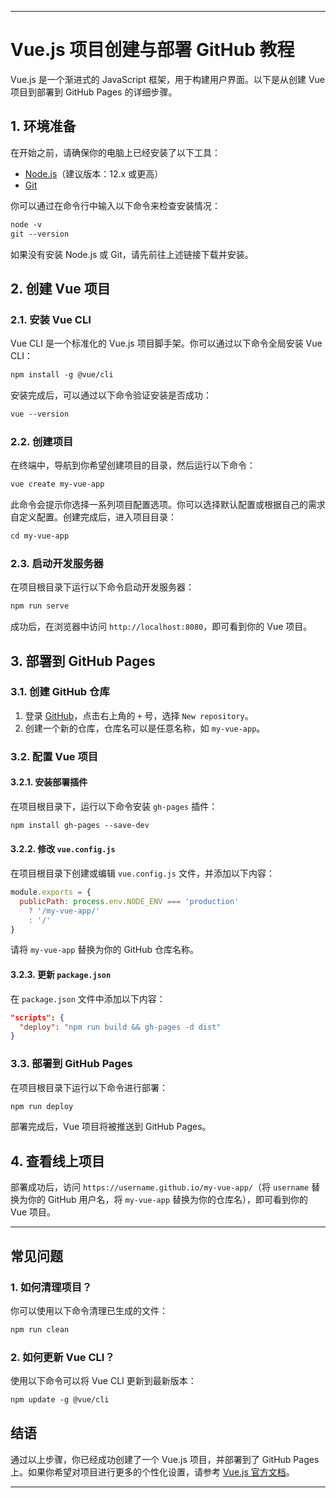 
---

# Vue.js 项目创建与部署 GitHub 教程

Vue.js 是一个渐进式的 JavaScript 框架，用于构建用户界面。以下是从创建 Vue 项目到部署到 GitHub Pages 的详细步骤。

## 1. 环境准备

在开始之前，请确保你的电脑上已经安装了以下工具：

- [Node.js](https://nodejs.org/)（建议版本：12.x 或更高）
- [Git](https://git-scm.com/)

你可以通过在命令行中输入以下命令来检查安装情况：

```md
node -v
git --version
```

如果没有安装 Node.js 或 Git，请先前往上述链接下载并安装。

## 2. 创建 Vue 项目

### 2.1. 安装 Vue CLI

Vue CLI 是一个标准化的 Vue.js 项目脚手架。你可以通过以下命令全局安装 Vue CLI：

```md
npm install -g @vue/cli
```

安装完成后，可以通过以下命令验证安装是否成功：

```md
vue --version
```

### 2.2. 创建项目

在终端中，导航到你希望创建项目的目录，然后运行以下命令：

```md
vue create my-vue-app
```

此命令会提示你选择一系列项目配置选项。你可以选择默认配置或根据自己的需求自定义配置。创建完成后，进入项目目录：

```md
cd my-vue-app
```

### 2.3. 启动开发服务器

在项目根目录下运行以下命令启动开发服务器：

```md
npm run serve
```

成功后，在浏览器中访问 `http://localhost:8080`，即可看到你的 Vue 项目。

## 3. 部署到 GitHub Pages

### 3.1. 创建 GitHub 仓库

1. 登录 [GitHub](https://github.com/)，点击右上角的 `+` 号，选择 `New repository`。
2. 创建一个新的仓库，仓库名可以是任意名称，如 `my-vue-app`。

### 3.2. 配置 Vue 项目

#### 3.2.1. 安装部署插件

在项目根目录下，运行以下命令安装 `gh-pages` 插件：

```md
npm install gh-pages --save-dev
```

#### 3.2.2. 修改 `vue.config.js`

在项目根目录下创建或编辑 `vue.config.js` 文件，并添加以下内容：

```javascript
module.exports = {
  publicPath: process.env.NODE_ENV === 'production'
    ? '/my-vue-app/'
    : '/'
}
```

请将 `my-vue-app` 替换为你的 GitHub 仓库名称。

#### 3.2.3. 更新 `package.json`

在 `package.json` 文件中添加以下内容：

```json
"scripts": {
  "deploy": "npm run build && gh-pages -d dist"
}
```

### 3.3. 部署到 GitHub Pages

在项目根目录下运行以下命令进行部署：

```md
npm run deploy
```

部署完成后，Vue 项目将被推送到 GitHub Pages。

## 4. 查看线上项目

部署成功后，访问 `https://username.github.io/my-vue-app/`（将 `username` 替换为你的 GitHub 用户名，将 `my-vue-app` 替换为你的仓库名），即可看到你的 Vue 项目。

---

## 常见问题

### 1. 如何清理项目？

你可以使用以下命令清理已生成的文件：

```md
npm run clean
```

### 2. 如何更新 Vue CLI？

使用以下命令可以将 Vue CLI 更新到最新版本：

```md
npm update -g @vue/cli
```

## 结语

通过以上步骤，你已经成功创建了一个 Vue.js 项目，并部署到了 GitHub Pages 上。如果你希望对项目进行更多的个性化设置，请参考 [Vue.js 官方文档](https://vuejs.org/v2/guide/)。

---

